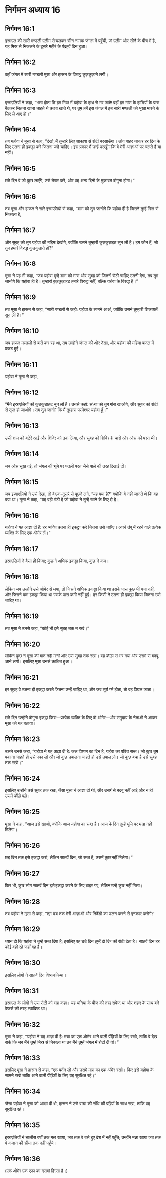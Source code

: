 # निर्गमन अध्याय 16

## निर्गमन 16:1
इस्राएल की सारी मण्डली एलीम से चलकर सीन नामक जंगल में पहुँची, जो एलीम और सीनै के बीच में है, यह मिस्र से निकलने के दूसरे महीने के पंद्रहवें दिन हुआ।

## निर्गमन 16:2
वहाँ जंगल में सारी मण्डली मूसा और हारून के विरुद्ध कुड़कुड़ाने लगी।

## निर्गमन 16:3
इस्राएलियों ने कहा, “भला होता कि हम मिस्र में यहोवा के हाथ से मर जाते! वहाँ हम मांस के हांडियों के पास बैठकर जितना खाना चाहते थे उतना खाते थे, पर तुम हमें इस जंगल में इस सारी मण्डली को भूखा मारने के लिए ले आए हो।”

## निर्गमन 16:4
तब यहोवा ने मूसा से कहा, “देखो, मैं तुम्हारे लिए आकाश से रोटी बरसाऊँगा। लोग बाहर जाकर हर दिन के लिए उतना ही इकट्ठा करें जितना उन्हें चाहिए। इस प्रकार मैं उन्हें परखूँगा कि वे मेरी आज्ञाओं पर चलते हैं या नहीं।

## निर्गमन 16:5
छठे दिन वे जो कुछ लाएँगे, उसे तैयार करें, और वह अन्य दिनों के मुकाबले दोगुना होगा।”

## निर्गमन 16:6
तब मूसा और हारून ने सारे इस्राएलियों से कहा, “शाम को तुम जानोगे कि यहोवा ही है जिसने तुम्हें मिस्र से निकाला है,

## निर्गमन 16:7
और सुबह को तुम यहोवा की महिमा देखोगे, क्योंकि उसने तुम्हारी कुड़कुड़ाहट सुन ली है। हम कौन हैं, जो तुम हमारे विरुद्ध कुड़कुड़ाते हो?”

## निर्गमन 16:8
मूसा ने यह भी कहा, “जब यहोवा तुम्हें शाम को मांस और सुबह को जितनी रोटी चाहिए उतनी देगा, तब तुम जानोगे कि यहोवा ही है। तुम्हारी कुड़कुड़ाहट हमारे विरुद्ध नहीं, बल्कि यहोवा के विरुद्ध है।”

## निर्गमन 16:9
तब मूसा ने हारून से कहा, “सारी मण्डली से कहो: यहोवा के सामने आओ, क्योंकि उसने तुम्हारी शिकायतें सुन ली हैं।”

## निर्गमन 16:10
जब हारून मण्डली से बातें कर रहा था, तब उन्होंने जंगल की ओर देखा, और यहोवा की महिमा बादल में प्रकट हुई।

## निर्गमन 16:11
यहोवा ने मूसा से कहा,

## निर्गमन 16:12
“मैंने इस्राएलियों की कुड़कुड़ाहट सुन ली है। उनसे कहो: संध्या को तुम मांस खाओगे, और सुबह को रोटी से तृप्त हो जाओगे। तब तुम जानोगे कि मैं तुम्हारा परमेश्वर यहोवा हूँ।”

## निर्गमन 16:13
उसी शाम को बटेरें आईं और शिविर को ढक लिया, और सुबह को शिविर के चारों ओर ओस की परत थी।

## निर्गमन 16:14
जब ओस सूख गई, तो जंगल की भूमि पर पतली परत जैसे पाले की तरह दिखाई दी।

## निर्गमन 16:15
जब इस्राएलियों ने उसे देखा, तो वे एक-दूसरे से पूछने लगे, “यह क्या है?” क्योंकि वे नहीं जानते थे कि वह क्या था। मूसा ने कहा, “यह वही रोटी है जो यहोवा ने तुम्हें खाने के लिए दी है।

## निर्गमन 16:16
यहोवा ने यह आज्ञा दी है: हर व्यक्ति उतना ही इकट्ठा करे जितना उसे चाहिए। अपने तंबू में रहने वाले प्रत्येक व्यक्ति के लिए एक ओमेर लें।”

## निर्गमन 16:17
इस्राएलियों ने वैसा ही किया; कुछ ने अधिक इकट्ठा किया, कुछ ने कम।

## निर्गमन 16:18
लेकिन जब उन्होंने उसे ओमेर से मापा, तो जिसने अधिक इकट्ठा किया था उसके पास कुछ भी बचा नहीं, और जिसने कम इकट्ठा किया था उसके पास कमी नहीं हुई। हर किसी ने उतना ही इकट्ठा किया जितना उसे चाहिए था।

## निर्गमन 16:19
तब मूसा ने उनसे कहा, “कोई भी इसे सुबह तक न रखे।”

## निर्गमन 16:20
लेकिन कुछ ने मूसा की बात नहीं मानी और उसे सुबह तक रखा। वह कीड़ों से भर गया और उसमें से बदबू आने लगी। इसलिए मूसा उनसे क्रोधित हुआ।

## निर्गमन 16:21
हर सुबह वे उतना ही इकट्ठा करते जितना उन्हें चाहिए था, और जब सूर्य गर्म होता, तो वह पिघल जाता।

## निर्गमन 16:22
छठे दिन उन्होंने दोगुना इकट्ठा किया—प्रत्येक व्यक्ति के लिए दो ओमेर—और समुदाय के नेताओं ने आकर मूसा को यह बताया।

## निर्गमन 16:23
उसने उनसे कहा, “यहोवा ने यह आज्ञा दी है: कल विश्राम का दिन है, यहोवा का पवित्र सब्त। जो कुछ तुम पकाना चाहते हो उसे पका लो और जो कुछ उबालना चाहते हो उसे उबाल लो। जो कुछ बचा है उसे सुबह तक रखो।”

## निर्गमन 16:24
इसलिए उन्होंने उसे सुबह तक रखा, जैसा मूसा ने आज्ञा दी थी, और उसमें से बदबू नहीं आई और न ही उसमें कीड़े पड़े।

## निर्गमन 16:25
मूसा ने कहा, “आज इसे खाओ, क्योंकि आज यहोवा का सब्त है। आज के दिन तुम्हें भूमि पर मन्ना नहीं मिलेगा।

## निर्गमन 16:26
छह दिन तक इसे इकट्ठा करो, लेकिन सातवें दिन, जो सब्त है, उसमें कुछ नहीं मिलेगा।”

## निर्गमन 16:27
फिर भी, कुछ लोग सातवें दिन इसे इकट्ठा करने के लिए बाहर गए, लेकिन उन्हें कुछ नहीं मिला।

## निर्गमन 16:28
तब यहोवा ने मूसा से कहा, “तुम कब तक मेरी आज्ञाओं और निर्देशों का पालन करने से इनकार करोगे?

## निर्गमन 16:29
ध्यान दो कि यहोवा ने तुम्हें सब्त दिया है; इसलिए वह छठे दिन तुम्हें दो दिन की रोटी देता है। सातवें दिन हर कोई वहीं रहे जहाँ वह है।

## निर्गमन 16:30
इसलिए लोगों ने सातवें दिन विश्राम किया।

## निर्गमन 16:31
इस्राएल के लोगों ने उस रोटी को मन्ना कहा। यह धनिया के बीज की तरह सफेद था और शहद के साथ बने वेफर्स की तरह स्वादिष्ट था।

## निर्गमन 16:32
मूसा ने कहा, “यहोवा ने यह आज्ञा दी है: मन्ना का एक ओमेर आने वाली पीढ़ियों के लिए रखो, ताकि वे देख सकें कि जब मैंने तुम्हें मिस्र से निकाला था तब मैंने तुम्हें जंगल में रोटी दी थी।”

## निर्गमन 16:33
इसलिए मूसा ने हारून से कहा, “एक बर्तन लो और उसमें मन्ना का एक ओमेर रखो। फिर इसे यहोवा के सामने रखो ताकि आने वाली पीढ़ियों के लिए यह सुरक्षित रहे।”

## निर्गमन 16:34
जैसा यहोवा ने मूसा को आज्ञा दी थी, हारून ने उसे वाचा की संधि की पट्टियों के साथ रखा, ताकि वह सुरक्षित रहे।

## निर्गमन 16:35
इस्राएलियों ने चालीस वर्षों तक मन्ना खाया, जब तक वे बसे हुए देश में नहीं पहुँचे; उन्होंने मन्ना खाया जब तक वे कनान की सीमा तक नहीं पहुँचे।

## निर्गमन 16:36
(एक ओमेर एक एफा का दसवां हिस्सा है।)
